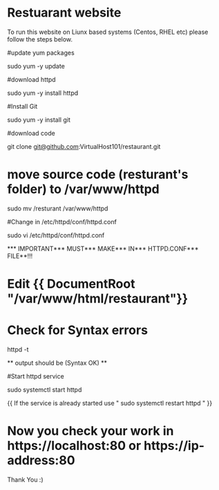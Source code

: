 # Restuarant website
To run this website on Liunx based systems (Centos, RHEL  etc) please follow the steps below.

#update yum packages

sudo yum -y update

#download httpd

sudo yum -y install httpd

#Install Git

sudo yum -y install git

#download code

git clone git@github.com:VirtualHost101/restaurant.git

# move source code (resturant's folder) to /var/www/httpd

sudo mv /resturant /var/www/httpd

#Change <documentroot> in /etc/httpd/conf/httpd.conf
  
sudo vi /etc/httpd/conf/httpd.conf

*** IMPORTANT*** MUST***  MAKE*** IN*** HTTPD.CONF*** FILE**!!! 
  
# Edit {{ DocumentRoot "/var/www/html/restaurant"}}

# Check for Syntax errors 
  
httpd -t
  
** output should be (Syntax OK) **

#Start httpd service
  
sudo systemctl start httpd
  
{{ If the service is already started use " sudo systemctl restart httpd " }}

# Now you check your work in https://localhost:80 or https://ip-address:80

Thank You :)
